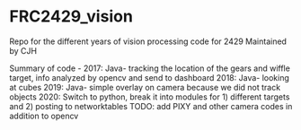 # FRC2429_vision
Repo for the different years of vision processing code for 2429
Maintained by CJH

Summary of code - 
2017: Java- tracking the location of the gears and wiffle target, info analyzed by opencv and send to dashboard
2018: Java- looking at cubes
2019: Java- simple overlay on camera because we did not track objects
2020: Switch to python, break it into modules for 1) different targets and 2) posting to networktables
		TODO: add PIXY and other camera codes in addition to opencv
